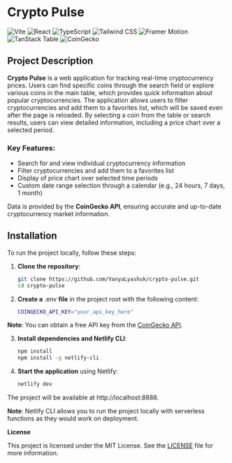 # Crypto Pulse

<p>
  <img src="https://img.shields.io/badge/Vite-646CFF?style=for-the-badge&logo=vite&logoColor=white" alt="Vite"/>
  <img src="https://img.shields.io/badge/React-61DAFB?style=for-the-badge&logo=react&logoColor=black" alt="React"/>
  <img src="https://img.shields.io/badge/TypeScript-3178C6?style=for-the-badge&logo=typescript&logoColor=white" alt="TypeScript"/>
  <img src="https://img.shields.io/badge/Tailwind_CSS-06B6D4?style=for-the-badge&logo=tailwindcss&logoColor=white" alt="Tailwind CSS"/>
  <img src="https://img.shields.io/badge/Framer_Motion-EA4C89?style=for-the-badge&logo=framer&logoColor=white" alt="Framer Motion"/>
  <img src="https://img.shields.io/badge/TanStack_Table-FF4154?style=for-the-badge&logo=tanstack&logoColor=white" alt="TanStack Table"/>
  <img src="https://img.shields.io/badge/CoinGecko-5C8DF8?style=for-the-badge&logo=coingecko&logoColor=white" alt="CoinGecko"/>
</p>

## Project Description

**Crypto Pulse** is a web application for tracking real-time cryptocurrency prices. Users can find specific coins through the search field or explore various coins in the main table, which provides quick information about popular cryptocurrencies. The application allows users to filter cryptocurrencies and add them to a favorites list, which will be saved even after the page is reloaded. By selecting a coin from the table or search results, users can view detailed information, including a price chart over a selected period.

### Key Features:
- Search for and view individual cryptocurrency information
- Filter cryptocurrencies and add them to a favorites list
- Display of price chart over selected time periods
- Custom date range selection through a calendar (e.g., 24 hours, 7 days, 1 month)

Data is provided by the **CoinGecko API**, ensuring accurate and up-to-date cryptocurrency market information.

## Installation

To run the project locally, follow these steps:

1. **Clone the repository**:
   ```bash
   git clone https://github.com/VanyaLyashuk/crypto-pulse.git
   cd crypto-pulse
2. **Create a** .env **file** in the project root with the following content:
	```bash
   COINGECKO_API_KEY="your_api_key_here"
**Note**: You can obtain a free API key from the [CoinGecko API](https://www.coingecko.com/en/api).

3. **Install dependencies and Netlify CLI**:	
	```bash
	npm install
	npm install -g netlify-cli
4. **Start the application**  using Netlify:	
	```bash
	netlify dev
The project will be available at http://localhost:8888.

**Note**: Netlify CLI allows you to run the project locally with serverless functions as they would work on deployment.

**License**

This project is licensed under the MIT License. See the [LICENSE](https://opensource.org/licenses/MIT) file for more information.
